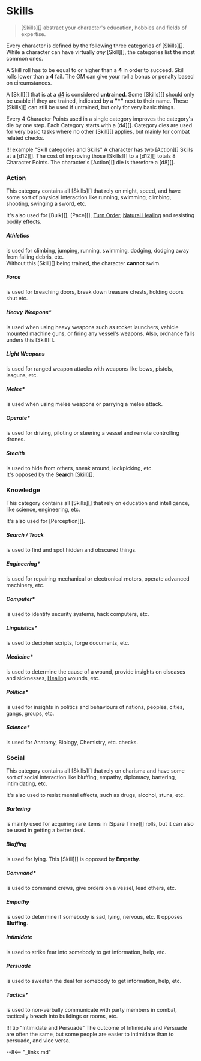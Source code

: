 # Skills

> [Skills][] abstract your character's education, hobbies and fields of
> expertise.

Every character is defined by the following three categories of [Skills][].
While a character can have virtually *any* [Skill][], the categories list the
most common ones.

A Skill roll has to be equal to or higher than a **4** in order to succeed.
Skill rolls lower than a **4** fail. The GM can give your roll a bonus or
penalty based on circumstances.

A [Skill][] that is at a [d4](#d4) is considered **untrained**. Some [Skills][]
should only be usable if they are trained, indicated by a **"*"** next to their
name. These [Skills][] can still be used if untrained, but only for very basic
things.

Every 4 Character Points used in a single category improves the category's die
by one step. Each Category starts with a [d4][]. Category dies are used for very
basic tasks where no other [Skill][] applies, but mainly for combat related
checks.

!!! example "Skill categories and Skills"
    A character has two [Action][] Skills at a [d12][]. The cost of
    improving those [Skills][] to a [d12][] totals 8 Character Points. The
    character's [Action][] die is therefore a [d8][].

### Action

This category contains all [Skills][] that rely on might, speed, and have some
sort of physical interaction like running, swimming, climbing, shooting,
swinging a sword, etc.

It's also used for [Bulk][], [Pace][], [Turn Order](/crisis/#turn-order),
[Natural Healing](/crisis/#natural-healing) and resisting bodily effects.

<div class="qs-list-test full-width" markdown="1">

##### Athletics

is used for climbing, jumping, running, swimming, dodging, dodging away from
falling debris, etc.
<br>
Without this [Skill][] being trained, the character **cannot** swim.

##### Force

is used for breaching doors, break down treasure chests, holding doors shut etc.

##### Heavy Weapons*

is used when using heavy weapons such as rocket launchers, vehicle mounted
machine guns, or firing any vessel's weapons. Also, ordnance falls unders this
[Skill][].

##### Light Weapons

is used for ranged weapon attacks with weapons like bows, pistols, lasguns, etc.

##### Melee*

is used when using melee weapons or parrying a melee attack.

##### Operate*

is used for driving, piloting or steering a vessel and remote controlling
drones.

##### Stealth

is used to hide from others, sneak around, lockpicking, etc.
<br>
It's opposed by the **Search** [Skill][].

</div>

### Knowledge

This category contains all [Skills][] that rely on education and intelligence,
like science, engineering, etc.

It's also used for [Perception][].

<div class="qs-list-test full-width" markdown="1">

##### Search / Track

is used to find and spot hidden and obscured things.

##### Engineering*

is used for repairing mechanical or electronical motors, operate advanced
machinery, etc.

##### Computer*

is used to identify security systems, hack computers, etc.

##### Linguistics*

is used to decipher scripts, forge documents, etc.

##### Medicine*

is used to determine the cause of a wound, provide insights on diseases and
sicknesses, [Healing](/crisis#healing) wounds, etc.

##### Politics*

is used for insights in politics and behaviours of nations, peoples, cities,
gangs, groups, etc.

##### Science*

is used for Anatomy, Biology, Chemistry, etc. checks.

</div>

### Social

This category contains all [Skills][] that rely on charisma and have some sort
of social interaction like bluffing, empathy, diplomacy, bartering,
intimidating, etc.

It's also used to resist mental effects, such as drugs, alcohol, stuns, etc.

<div class="qs-list-test full-width" markdown="1">

##### Bartering

is mainly used for acquiring rare items in [Spare Time][] rolls, but it can also
be used in getting a better deal.

##### Bluffing

is used for lying. This [Skill][] is opposed by **Empathy**.

##### Command*

is used to command crews, give orders on a vessel, lead others, etc.

##### Empathy

is used to determine if somebody is sad, lying, nervous, etc. It opposes
**Bluffing**.

##### Intimidate

is used to strike fear into somebody to get information, help, etc.

##### Persuade

is used to sweaten the deal for somebody to get information, help, etc.

##### Tactics*

is used to non-verbally communicate with party members in combat, tactically
breach into buildings or rooms, etc.

</div>

!!! tip "Intimidate and Persuade"
    The outcome of Intimidate and Persuade are often the same, but some people
    are easier to intimidate than to persuade, and vice versa.

--8<-- "_links.md"
